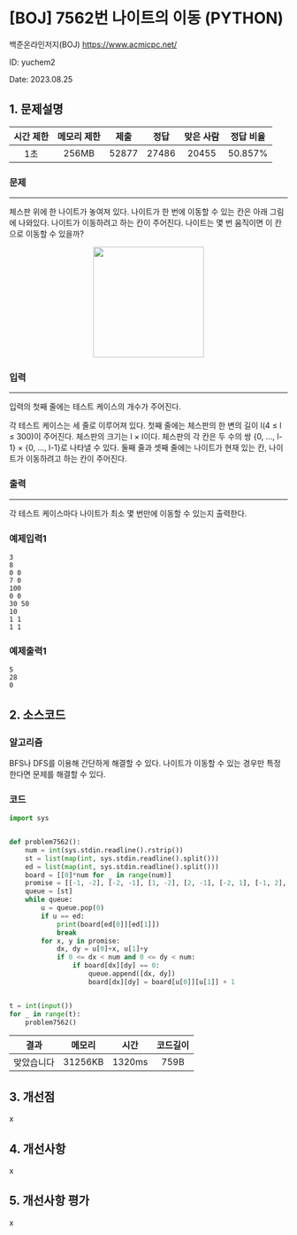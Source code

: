 # [BOJ] 7562번 나이트의 이동 (PYTHON)
백준온라인저지(BOJ) https://www.acmicpc.net/

ID: yuchem2

Date: 2023.08.25
## 1. 문제설명
| 시간 제한 | 메모리 제한 | 제출  | 정답 | 맞은 사람 | 정답 비율 |
| :---: | :---: | :---: | :---: | :---: | :---: |
|  1초   | 256MB | 52877 | 27486 | 20455 | 50.857% |

### 문제
---
체스판 위에 한 나이트가 놓여져 있다. 나이트가 한 번에 이동할 수 있는 칸은 아래 그림에 나와있다. 나이트가 이동하려고 하는 칸이 주어진다. 나이트는 몇 번 움직이면 이 칸으로 이동할 수 있을까?
<div align="center">
  <img src="https://www.acmicpc.net/upload/images/knight.png" width="200">
</div>

### 입력
---
입력의 첫째 줄에는 테스트 케이스의 개수가 주어진다.

각 테스트 케이스는 세 줄로 이루어져 있다. 첫째 줄에는 체스판의 한 변의 길이 l(4 ≤ l ≤ 300)이 주어진다. 체스판의 크기는 l × l이다. 체스판의 각 칸은 두 수의 쌍 {0, ..., l-1} × {0, ..., l-1}로 나타낼 수 있다. 둘째 줄과 셋째 줄에는 나이트가 현재 있는 칸, 나이트가 이동하려고 하는 칸이 주어진다.

### 출력
---
각 테스트 케이스마다 나이트가 최소 몇 번만에 이동할 수 있는지 출력한다.

### 예제입력1
```
3
8
0 0
7 0
100
0 0
30 50
10
1 1
1 1
```
### 예제출력1
```
5
28
0
```
## 2. 소스코드

### 알고리즘
BFS나 DFS를 이용해 간단하게 해결할 수 있다. 나이트가 이동할 수 있는 경우만 특정한다면 문제를 해결할 수 있다. 

### 코드
```Python
import sys


def problem7562():
    num = int(sys.stdin.readline().rstrip())
    st = list(map(int, sys.stdin.readline().split()))
    ed = list(map(int, sys.stdin.readline().split()))
    board = [[0]*num for _ in range(num)]
    promise = [[-1, -2], [-2, -1], [1, -2], [2, -1], [-2, 1], [-1, 2], [1, 2], [2, 1]]
    queue = [st]
    while queue:
        u = queue.pop(0)
        if u == ed:
            print(board[ed[0]][ed[1]])
            break
        for x, y in promise:
            dx, dy = u[0]+x, u[1]+y
            if 0 <= dx < num and 0 <= dy < num:
                if board[dx][dy] == 0:
                    queue.append([dx, dy])
                    board[dx][dy] = board[u[0]][u[1]] + 1


t = int(input())
for _ in range(t):
    problem7562()

```
| 결과 | 메모리 | 시간 | 코드길이 |
|:---:|:-----: | :---: | :----: |
| 맞았습니다 | 31256KB | 1320ms | 759B |

## 3. 개선점
x
## 4. 개선사항
x

## 5. 개선사항 평가
x
